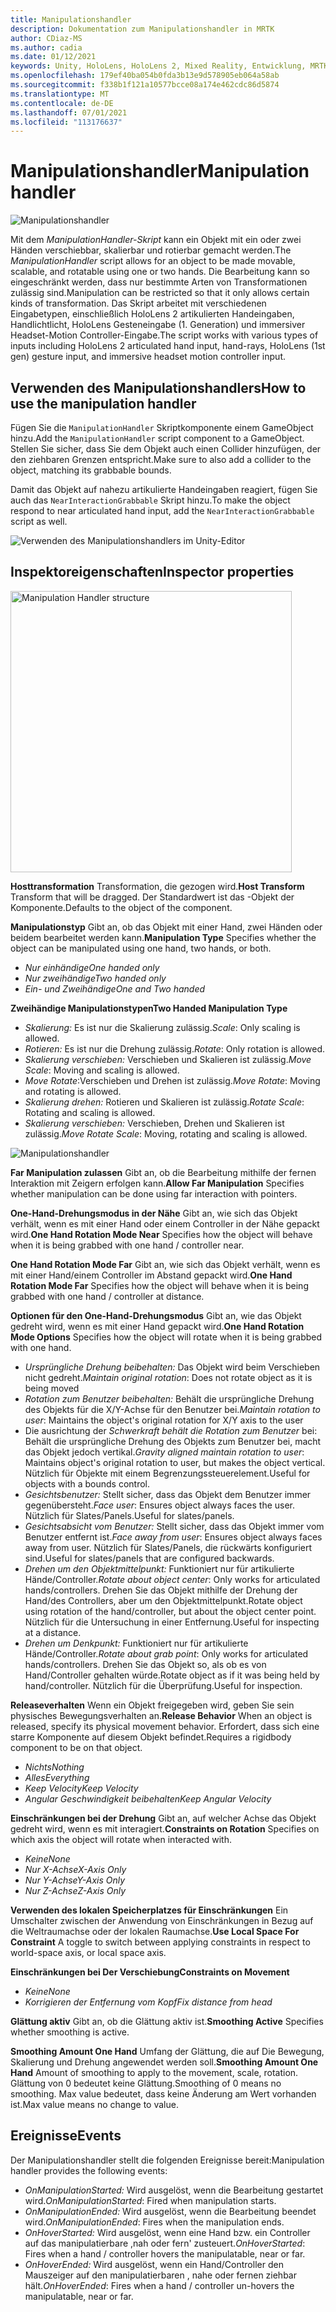 ```yaml
---
title: Manipulationshandler
description: Dokumentation zum Manipulationshandler in MRTK
author: CDiaz-MS
ms.author: cadia
ms.date: 01/12/2021
keywords: Unity, HoloLens, HoloLens 2, Mixed Reality, Entwicklung, MRTK, Manipulation,
ms.openlocfilehash: 179ef40ba054b0fda3b13e9d578905eb064a58ab
ms.sourcegitcommit: f338b1f121a10577bcce08a174e462cdc86d5874
ms.translationtype: MT
ms.contentlocale: de-DE
ms.lasthandoff: 07/01/2021
ms.locfileid: "113176637"
---
```

# <a name="manipulation-handler"></a><span data-ttu-id="34c0e-104">Manipulationshandler</span><span class="sxs-lookup"><span data-stu-id="34c0e-104">Manipulation handler</span></span>

![Manipulationshandler](../images/manipulation-handler/MRTK_Manipulation_Main.png)

<span data-ttu-id="34c0e-106">Mit dem *ManipulationHandler-Skript* kann ein Objekt mit ein oder zwei Händen verschiebbar, skalierbar und rotierbar gemacht werden.</span><span class="sxs-lookup"><span data-stu-id="34c0e-106">The *ManipulationHandler* script allows for an object to be made movable, scalable, and rotatable using one or two hands.</span></span> <span data-ttu-id="34c0e-107">Die Bearbeitung kann so eingeschränkt werden, dass nur bestimmte Arten von Transformationen zulässig sind.</span><span class="sxs-lookup"><span data-stu-id="34c0e-107">Manipulation can be restricted so that it only allows certain kinds of transformation.</span></span> <span data-ttu-id="34c0e-108">Das Skript arbeitet mit verschiedenen Eingabetypen, einschließlich HoloLens 2 artikulierten Handeingaben, Handlichtlicht, HoloLens Gesteneingabe (1. Generation) und immersiver Headset-Motion Controller-Eingabe.</span><span class="sxs-lookup"><span data-stu-id="34c0e-108">The script works with various types of inputs including HoloLens 2 articulated hand input, hand-rays, HoloLens (1st gen) gesture input, and immersive headset motion controller input.</span></span>

## <a name="how-to-use-the-manipulation-handler"></a><span data-ttu-id="34c0e-109">Verwenden des Manipulationshandlers</span><span class="sxs-lookup"><span data-stu-id="34c0e-109">How to use the manipulation handler</span></span>

<span data-ttu-id="34c0e-110">Fügen Sie die `ManipulationHandler` Skriptkomponente einem GameObject hinzu.</span><span class="sxs-lookup"><span data-stu-id="34c0e-110">Add the `ManipulationHandler` script component to a GameObject.</span></span> <span data-ttu-id="34c0e-111">Stellen Sie sicher, dass Sie dem Objekt auch einen Collider hinzufügen, der den ziehbaren Grenzen entspricht.</span><span class="sxs-lookup"><span data-stu-id="34c0e-111">Make sure to also add a collider to the object, matching its grabbable bounds.</span></span>

<span data-ttu-id="34c0e-112">Damit das Objekt auf nahezu artikulierte Handeingaben reagiert, fügen Sie auch das `NearInteractionGrabbable` Skript hinzu.</span><span class="sxs-lookup"><span data-stu-id="34c0e-112">To make the object respond to near articulated hand input, add the `NearInteractionGrabbable` script as well.</span></span>

![Verwenden des Manipulationshandlers im Unity-Editor](../images/manipulation-handler/MRTK_ManipulationHandler_Howto.png)

## <a name="inspector-properties"></a><span data-ttu-id="34c0e-114">Inspektoreigenschaften</span><span class="sxs-lookup"><span data-stu-id="34c0e-114">Inspector properties</span></span>

<img src="../images/manipulation-handler/MRTK_ManipulationHandler_Structure.png" width="450" alt="Manipulation Handler structure">

<span data-ttu-id="34c0e-115">**Hosttransformation** Transformation, die gezogen wird.</span><span class="sxs-lookup"><span data-stu-id="34c0e-115">**Host Transform** Transform that will be dragged.</span></span> <span data-ttu-id="34c0e-116">Der Standardwert ist das -Objekt der Komponente.</span><span class="sxs-lookup"><span data-stu-id="34c0e-116">Defaults to the object of the component.</span></span>

<span data-ttu-id="34c0e-117">**Manipulationstyp** Gibt an, ob das Objekt mit einer Hand, zwei Händen oder beidem bearbeitet werden kann.</span><span class="sxs-lookup"><span data-stu-id="34c0e-117">**Manipulation Type** Specifies whether the object can be manipulated using one hand, two hands, or both.</span></span>

* <span data-ttu-id="34c0e-118">*Nur einhändige*</span><span class="sxs-lookup"><span data-stu-id="34c0e-118">*One handed only*</span></span>
* <span data-ttu-id="34c0e-119">*Nur zweihändige*</span><span class="sxs-lookup"><span data-stu-id="34c0e-119">*Two handed only*</span></span>
* <span data-ttu-id="34c0e-120">*Ein- und Zweihändige*</span><span class="sxs-lookup"><span data-stu-id="34c0e-120">*One and Two handed*</span></span>

<span data-ttu-id="34c0e-121">**Zweihändige Manipulationstypen**</span><span class="sxs-lookup"><span data-stu-id="34c0e-121">**Two Handed Manipulation Type**</span></span>

* <span data-ttu-id="34c0e-122">*Skalierung:* Es ist nur die Skalierung zulässig.</span><span class="sxs-lookup"><span data-stu-id="34c0e-122">*Scale*: Only scaling is allowed.</span></span>
* <span data-ttu-id="34c0e-123">*Rotieren:* Es ist nur die Drehung zulässig.</span><span class="sxs-lookup"><span data-stu-id="34c0e-123">*Rotate*: Only rotation is allowed.</span></span>
* <span data-ttu-id="34c0e-124">*Skalierung verschieben:* Verschieben und Skalieren ist zulässig.</span><span class="sxs-lookup"><span data-stu-id="34c0e-124">*Move Scale*: Moving and scaling is allowed.</span></span>
* <span data-ttu-id="34c0e-125">*Move Rotate*:Verschieben und Drehen ist zulässig.</span><span class="sxs-lookup"><span data-stu-id="34c0e-125">*Move Rotate*: Moving and rotating is allowed.</span></span>
* <span data-ttu-id="34c0e-126">*Skalierung drehen:* Rotieren und Skalieren ist zulässig.</span><span class="sxs-lookup"><span data-stu-id="34c0e-126">*Rotate Scale*: Rotating and scaling is allowed.</span></span>
* <span data-ttu-id="34c0e-127">*Skalierung verschieben:* Verschieben, Drehen und Skalieren ist zulässig.</span><span class="sxs-lookup"><span data-stu-id="34c0e-127">*Move Rotate Scale*: Moving, rotating and scaling is allowed.</span></span>

![Manipulationshandler](../images/manipulation-handler/MRTK_ManipulationHandler_TwoHanded.jpg)

<span data-ttu-id="34c0e-129">**Far Manipulation zulassen** Gibt an, ob die Bearbeitung mithilfe der fernen Interaktion mit Zeigern erfolgen kann.</span><span class="sxs-lookup"><span data-stu-id="34c0e-129">**Allow Far Manipulation** Specifies whether manipulation can be done using far interaction with pointers.</span></span>

<span data-ttu-id="34c0e-130">**One-Hand-Drehungsmodus in der Nähe** Gibt an, wie sich das Objekt verhält, wenn es mit einer Hand oder einem Controller in der Nähe gepackt wird.</span><span class="sxs-lookup"><span data-stu-id="34c0e-130">**One Hand Rotation Mode Near** Specifies how the object will behave when it is being grabbed with one hand / controller near.</span></span>

<span data-ttu-id="34c0e-131">**One Hand Rotation Mode Far** Gibt an, wie sich das Objekt verhält, wenn es mit einer Hand/einem Controller im Abstand gepackt wird.</span><span class="sxs-lookup"><span data-stu-id="34c0e-131">**One Hand Rotation Mode Far** Specifies how the object will behave when it is being grabbed with one hand / controller at distance.</span></span>

<span data-ttu-id="34c0e-132">**Optionen für den One-Hand-Drehungsmodus** Gibt an, wie das Objekt gedreht wird, wenn es mit einer Hand gepackt wird.</span><span class="sxs-lookup"><span data-stu-id="34c0e-132">**One Hand Rotation Mode Options** Specifies how the object will rotate when it is being grabbed with one hand.</span></span>

* <span data-ttu-id="34c0e-133">*Ursprüngliche Drehung beibehalten:* Das Objekt wird beim Verschieben nicht gedreht.</span><span class="sxs-lookup"><span data-stu-id="34c0e-133">*Maintain original rotation*: Does not rotate object as it is being moved</span></span>
* <span data-ttu-id="34c0e-134">*Rotation zum Benutzer beibehalten:* Behält die ursprüngliche Drehung des Objekts für die X/Y-Achse für den Benutzer bei.</span><span class="sxs-lookup"><span data-stu-id="34c0e-134">*Maintain rotation to user*: Maintains the object's original rotation for X/Y axis to the user</span></span>
* <span data-ttu-id="34c0e-135">Die ausrichtung der *Schwerkraft behält die Rotation zum Benutzer* bei: Behält die ursprüngliche Drehung des Objekts zum Benutzer bei, macht das Objekt jedoch vertikal.</span><span class="sxs-lookup"><span data-stu-id="34c0e-135">*Gravity aligned maintain rotation to user*: Maintains object's original rotation to user, but makes the object vertical.</span></span> <span data-ttu-id="34c0e-136">Nützlich für Objekte mit einem Begrenzungssteuerelement.</span><span class="sxs-lookup"><span data-stu-id="34c0e-136">Useful for objects with a bounds control.</span></span>
* <span data-ttu-id="34c0e-137">*Gesichtsbenutzer:* Stellt sicher, dass das Objekt dem Benutzer immer gegenübersteht.</span><span class="sxs-lookup"><span data-stu-id="34c0e-137">*Face user*: Ensures object always faces the user.</span></span> <span data-ttu-id="34c0e-138">Nützlich für Slates/Panels.</span><span class="sxs-lookup"><span data-stu-id="34c0e-138">Useful for slates/panels.</span></span>
* <span data-ttu-id="34c0e-139">*Gesichtsabsicht vom Benutzer:* Stellt sicher, dass das Objekt immer vom Benutzer entfernt ist.</span><span class="sxs-lookup"><span data-stu-id="34c0e-139">*Face away from user*: Ensures object always faces away from user.</span></span> <span data-ttu-id="34c0e-140">Nützlich für Slates/Panels, die rückwärts konfiguriert sind.</span><span class="sxs-lookup"><span data-stu-id="34c0e-140">Useful for slates/panels that are configured backwards.</span></span>
* <span data-ttu-id="34c0e-141">*Drehen um den Objektmittelpunkt:* Funktioniert nur für artikulierte Hände/Controller.</span><span class="sxs-lookup"><span data-stu-id="34c0e-141">*Rotate about object center*:  Only works for articulated hands/controllers.</span></span> <span data-ttu-id="34c0e-142">Drehen Sie das Objekt mithilfe der Drehung der Hand/des Controllers, aber um den Objektmittelpunkt.</span><span class="sxs-lookup"><span data-stu-id="34c0e-142">Rotate object using rotation of the hand/controller, but about the object center point.</span></span> <span data-ttu-id="34c0e-143">Nützlich für die Untersuchung in einer Entfernung.</span><span class="sxs-lookup"><span data-stu-id="34c0e-143">Useful for inspecting at a distance.</span></span>
* <span data-ttu-id="34c0e-144">*Drehen um Denkpunkt:* Funktioniert nur für artikulierte Hände/Controller.</span><span class="sxs-lookup"><span data-stu-id="34c0e-144">*Rotate about grab point*:  Only works for articulated hands/controllers.</span></span> <span data-ttu-id="34c0e-145">Drehen Sie das Objekt so, als ob es von Hand/Controller gehalten würde.</span><span class="sxs-lookup"><span data-stu-id="34c0e-145">Rotate object as if it was being held by hand/controller.</span></span> <span data-ttu-id="34c0e-146">Nützlich für die Überprüfung.</span><span class="sxs-lookup"><span data-stu-id="34c0e-146">Useful for inspection.</span></span>

<span data-ttu-id="34c0e-147">**Releaseverhalten** Wenn ein Objekt freigegeben wird, geben Sie sein physisches Bewegungsverhalten an.</span><span class="sxs-lookup"><span data-stu-id="34c0e-147">**Release Behavior** When an object is released, specify its physical movement behavior.</span></span> <span data-ttu-id="34c0e-148">Erfordert, dass sich eine starre Komponente auf diesem Objekt befindet.</span><span class="sxs-lookup"><span data-stu-id="34c0e-148">Requires a rigidbody component to be on that object.</span></span>

* <span data-ttu-id="34c0e-149">*Nichts*</span><span class="sxs-lookup"><span data-stu-id="34c0e-149">*Nothing*</span></span>
* <span data-ttu-id="34c0e-150">*Alles*</span><span class="sxs-lookup"><span data-stu-id="34c0e-150">*Everything*</span></span>
* <span data-ttu-id="34c0e-151">*Keep Velocity*</span><span class="sxs-lookup"><span data-stu-id="34c0e-151">*Keep Velocity*</span></span>
* <span data-ttu-id="34c0e-152">*Angular Geschwindigkeit beibehalten*</span><span class="sxs-lookup"><span data-stu-id="34c0e-152">*Keep Angular Velocity*</span></span>

<span data-ttu-id="34c0e-153">**Einschränkungen bei der Drehung** Gibt an, auf welcher Achse das Objekt gedreht wird, wenn es mit interagiert.</span><span class="sxs-lookup"><span data-stu-id="34c0e-153">**Constraints on Rotation** Specifies on which axis the object will rotate when interacted with.</span></span>

* <span data-ttu-id="34c0e-154">*Keine*</span><span class="sxs-lookup"><span data-stu-id="34c0e-154">*None*</span></span>
* <span data-ttu-id="34c0e-155">*Nur X-Achse*</span><span class="sxs-lookup"><span data-stu-id="34c0e-155">*X-Axis Only*</span></span>
* <span data-ttu-id="34c0e-156">*Nur Y-Achse*</span><span class="sxs-lookup"><span data-stu-id="34c0e-156">*Y-Axis Only*</span></span>
* <span data-ttu-id="34c0e-157">*Nur Z-Achse*</span><span class="sxs-lookup"><span data-stu-id="34c0e-157">*Z-Axis Only*</span></span>

<span data-ttu-id="34c0e-158">**Verwenden des lokalen Speicherplatzes für Einschränkungen** Ein Umschalter zwischen der Anwendung von Einschränkungen in Bezug auf die Weltraumachse oder der lokalen Raumachse.</span><span class="sxs-lookup"><span data-stu-id="34c0e-158">**Use Local Space For Constraint** A toggle to switch between applying constraints in respect to world-space axis, or local space axis.</span></span>

<span data-ttu-id="34c0e-159">**Einschränkungen bei Der Verschiebung**</span><span class="sxs-lookup"><span data-stu-id="34c0e-159">**Constraints on Movement**</span></span>

* <span data-ttu-id="34c0e-160">*Keine*</span><span class="sxs-lookup"><span data-stu-id="34c0e-160">*None*</span></span>
* <span data-ttu-id="34c0e-161">*Korrigieren der Entfernung vom Kopf*</span><span class="sxs-lookup"><span data-stu-id="34c0e-161">*Fix distance from head*</span></span>

<span data-ttu-id="34c0e-162">**Glättung aktiv** Gibt an, ob die Glättung aktiv ist.</span><span class="sxs-lookup"><span data-stu-id="34c0e-162">**Smoothing Active** Specifies whether smoothing is active.</span></span>

<span data-ttu-id="34c0e-163">**Smoothing Amount One Hand** Umfang der Glättung, die auf Die Bewegung, Skalierung und Drehung angewendet werden soll.</span><span class="sxs-lookup"><span data-stu-id="34c0e-163">**Smoothing Amount One Hand** Amount of smoothing to apply to the movement, scale, rotation.</span></span> <span data-ttu-id="34c0e-164">Glättung von 0 bedeutet keine Glättung.</span><span class="sxs-lookup"><span data-stu-id="34c0e-164">Smoothing of 0 means no smoothing.</span></span> <span data-ttu-id="34c0e-165">Max value bedeutet, dass keine Änderung am Wert vorhanden ist.</span><span class="sxs-lookup"><span data-stu-id="34c0e-165">Max value means no change to value.</span></span>

## <a name="events"></a><span data-ttu-id="34c0e-166">Ereignisse</span><span class="sxs-lookup"><span data-stu-id="34c0e-166">Events</span></span>

<span data-ttu-id="34c0e-167">Der Manipulationshandler stellt die folgenden Ereignisse bereit:</span><span class="sxs-lookup"><span data-stu-id="34c0e-167">Manipulation handler provides the following events:</span></span>

* <span data-ttu-id="34c0e-168">*OnManipulationStarted:* Wird ausgelöst, wenn die Bearbeitung gestartet wird.</span><span class="sxs-lookup"><span data-stu-id="34c0e-168">*OnManipulationStarted*: Fired when manipulation starts.</span></span>
* <span data-ttu-id="34c0e-169">*OnManipulationEnded:* Wird ausgelöst, wenn die Bearbeitung beendet wird.</span><span class="sxs-lookup"><span data-stu-id="34c0e-169">*OnManipulationEnded*: Fires when the manipulation ends.</span></span>
* <span data-ttu-id="34c0e-170">*OnHoverStarted:* Wird ausgelöst, wenn eine Hand bzw. ein Controller auf das manipulatierbare ,nah oder fern' zusteuert.</span><span class="sxs-lookup"><span data-stu-id="34c0e-170">*OnHoverStarted*: Fires when a hand / controller hovers the manipulatable, near or far.</span></span>
* <span data-ttu-id="34c0e-171">*OnHoverEnded:* Wird ausgelöst, wenn ein Hand/Controller den Mauszeiger auf den manipulatierbaren , nahe oder fernen ziehbar hält.</span><span class="sxs-lookup"><span data-stu-id="34c0e-171">*OnHoverEnded*: Fires when a hand / controller un-hovers the manipulatable, near or far.</span></span>
